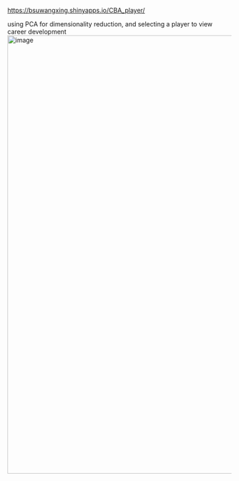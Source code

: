 https://bsuwangxing.shinyapps.io/CBA_player/

using PCA for dimensionality reduction, and selecting a player to view career development
<img width="984" alt="image" src="https://github.com/user-attachments/assets/70b7f56d-5ee6-43e3-84dd-c464957aaa6b" />

